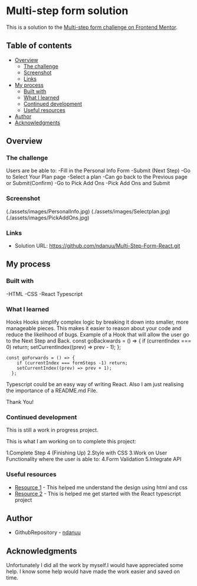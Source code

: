 # Multi-step form solution

This is a solution to the [Multi-step form challenge on Frontend Mentor](https://www.frontendmentor.io/challenges/multistep-form-YVAnSdqQBJ).

## Table of contents

- [Overview](#overview)
  - [The challenge](#the-challenge)
  - [Screenshot](#screenshot)
  - [Links](#links)
- [My process](#my-process)
  - [Built with](#built-with)
  - [What I learned](#what-i-learned)
  - [Continued development](#continued-development)
  - [Useful resources](#useful-resources)
- [Author](#author)
- [Acknowledgments](#acknowledgments)


## Overview

### The challenge

Users are be able to:
-Fill in the Personal Info Form
-Submit (Next Step)
-Go to Select Your Plan page
-Select a plan
-Can go back to the Previous page or Submit(Confirm)
-Go to Pick Add Ons
-Pick Add Ons and Submit


### Screenshot
(./assets/images/PersonalInfo.jpg)
(./assets/images/Selectplan.jpg)
(./assets/images/PickAddOns.jpg)


### Links
- Solution URL: https://github.com/ndanuu/Multi-Step-Form-React.git


## My process

### Built with
-HTML
-CSS
-React Typescript


### What I learned
 Hooks 
 Hooks  simplify complex logic by breaking it down into smaller, more manageable pieces. This  makes it easier to reason about your code and reduce the likelihood of bugs.
Example of a Hook that will allow the user go to the Next Step and Back.
 const goBackwards = () => {
        if (currentIndex === 0) return;
        setCurrentIndex((prev) => prev - 1);
      };

  
    const goForwards = () => {
        if (currentIndex === formSteps -1) return;
        setCurrentIndex((prev) => prev + 1);
      };

 Typescript could be an easy way of writing React.
 Also I am just realising the importance of a README.md File.

 Thank You!



### Continued development
This is still a work in progress project.

This is what I am working on to complete this project:

1.Complete Step 4 (Finishing Up)
2.Style with CSS
3.Work on User Functionality where the user is able to:
4.Form Validation
5.Integrate API


### Useful resources

- [Resource 1](https://www.youtube.com/watch?v=slqn7XJTx6M&t=3209s) - This helped me understand the design using html and css
- [Resource 2](https://www.youtube.com/watch?v=jNZNkmRqVg4&t=793s) - This is helped me get started with the React typescript project

## Author

- GithubRepository - [ndanuu](https://github.com/ndanuu/Multi-Step-Form-React.git)

## Acknowledgments

Unfortunately I did all the work by myself.I would have appreciated some help.
I know some help would have made the work easier and saved on time.
